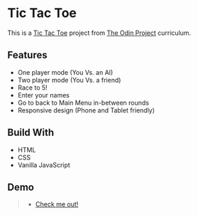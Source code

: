 # Tic Tac Toe
This is a [Tic Tac Toe](https://www.theodinproject.com/paths/full-stack-javascript/courses/javascript/lessons/tic-tac-toe) project from [The Odin Project](https://www.theodinproject.com) curriculum.

## Features
* One player mode (You Vs. an AI)
* Two player mode (You Vs. a friend)
* Race to 5!
* Enter your names
* Go to back to Main Menu in-between rounds
* Responsive design (Phone and Tablet friendly)

## Build With
* HTML
* CSS
* Vanilla JavaScript

## Demo
> - [Check me out!](https://denzelgranadoz.github.io/tic-tac-toe/)